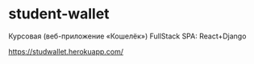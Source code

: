 # student-wallet

Курсовая (веб-приложение «Кошелёк»)
FullStack SPA: React+Django

https://studwallet.herokuapp.com/
